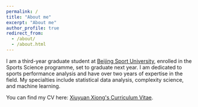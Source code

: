 ```yaml
---
permalink: /
title: "About me"
excerpt: "About me"
author_profile: true
redirect_from: 
  - /about/
  - /about.html
---
```


I am a third-year graduate student at [Beijing Sport University](https://www.bsu.edu.cn/), enrolled in the Sports Science programme, set to graduate next year. I am dedicated to sports performance analysis and have over two years of expertise in the field. My specialties include statistical data analysis, complexity science, and machine learning.

You can find my CV here: [Xiuyuan Xiong's Curriculum Vitae](../assets/curriculum_vitae.pdf).


